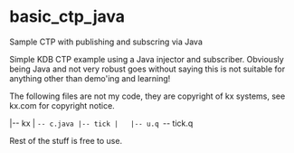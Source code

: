 # basic_ctp_java
Sample CTP with publishing and subscring via Java

Simple KDB CTP example using a Java injector and subscriber.
Obviously being Java and not very robust goes without saying this is not suitable for anything other than demo'ing and learning!

The following files are not my code, they are copyright of kx systems, see kx.com for copyright notice.

|-- kx
|   `-- c.java
|-- tick
|   |-- u.q
`-- tick.q

Rest of the stuff is free to use.

